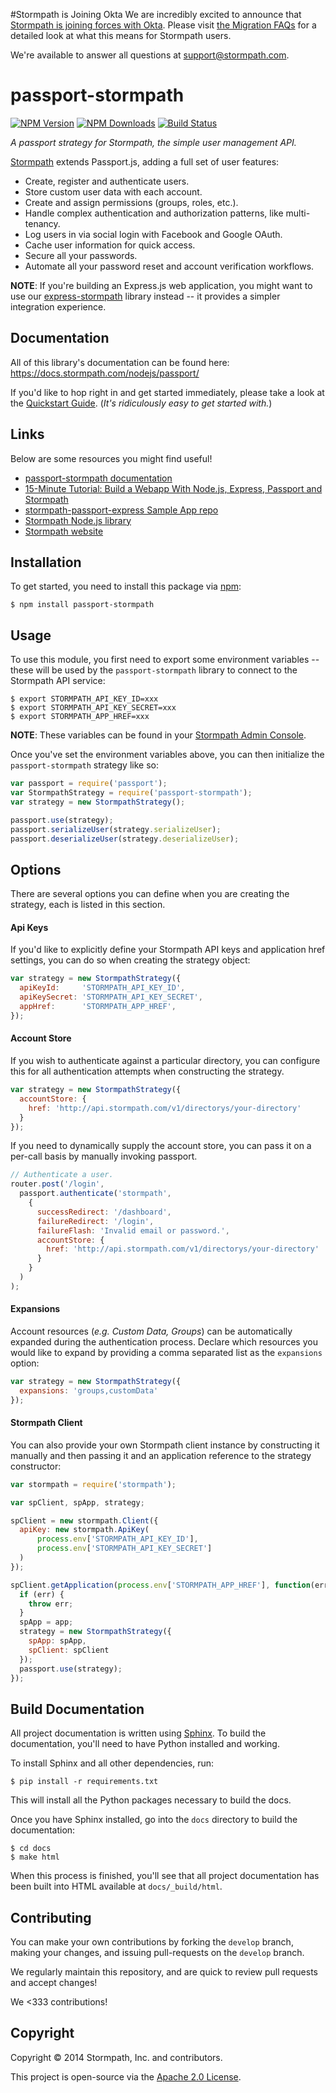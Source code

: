 #Stormpath is Joining Okta
We are incredibly excited to announce that [Stormpath is joining forces with Okta](https://stormpath.com/blog/stormpaths-new-path?utm_source=github&utm_medium=readme&utm-campaign=okta-announcement). Please visit [the Migration FAQs](https://stormpath.com/oktaplusstormpath?utm_source=github&utm_medium=readme&utm-campaign=okta-announcement) for a detailed look at what this means for Stormpath users.

We're available to answer all questions at [support@stormpath.com](mailto:support@stormpath.com).

# passport-stormpath

[![NPM Version](https://img.shields.io/npm/v/passport-stormpath.svg?style=flat)](https://npmjs.org/package/passport-stormpath)
[![NPM Downloads](http://img.shields.io/npm/dm/passport-stormpath.svg?style=flat)](https://npmjs.org/package/passport-stormpath)
[![Build Status](https://img.shields.io/travis/stormpath/passport-stormpath.svg?style=flat)](https://travis-ci.org/stormpath/passport-stormpath)

*A passport strategy for Stormpath, the simple user management API.*

[Stormpath](https://stormpath.com/) extends Passport.js, adding a full set of user features:

- Create, register and authenticate users.
- Store custom user data with each account.
- Create and assign permissions (groups, roles, etc.).
- Handle complex authentication and authorization patterns, like multi-tenancy.
- Log users in via social login with Facebook and Google OAuth.
- Cache user information for quick access.
- Secure all your passwords.
- Automate all your password reset and account verification workflows.

**NOTE**: If you're building an Express.js web application, you might want to
use our [express-stormpath](https://docs.stormpath.com/nodejs/express/index.html)
library instead -- it provides a simpler integration experience.


## Documentation

All of this library's documentation can be found here:
https://docs.stormpath.com/nodejs/passport/

If you'd like to hop right in and get started immediately, please take a look at
the [Quickstart Guide](https://docs.stormpath.com/nodejs/passport/quickstart.html).
(*It's ridiculously easy to get started with.*)


## Links

Below are some resources you might find useful!

- [passport-stormpath documentation](https://docs.stormpath.com/nodejs/passport/)
- [15-Minute Tutorial: Build a Webapp With Node.js, Express, Passport and Stormpath](https://stormpath.com/blog/build-app-nodejs-express-passport-stormpath/)
- [stormpath-passport-express Sample App repo](https://github.com/stormpath/stormpath-passport-express-sample)
- [Stormpath Node.js library](https://github.com/stormpath/stormpath-sdk-node)
- [Stormpath website](https://stormpath.com/)


## Installation

To get started, you need to install this package via
[npm](https://www.npmjs.org/package/passport-stormpath):

```console
$ npm install passport-stormpath
```


## Usage

To use this module, you first need to export some environment variables -- these
will be used by the `passport-stormpath` library to connect to the Stormpath API
service:

```console
$ export STORMPATH_API_KEY_ID=xxx
$ export STORMPATH_API_KEY_SECRET=xxx
$ export STORMPATH_APP_HREF=xxx
```

**NOTE**: These variables can be found in your
[Stormpath Admin Console](https://api.stormpath.com/ui/dashboard).

Once you've set the environment variables above, you can then initialize the
`passport-stormpath` strategy like so:

```javascript
var passport = require('passport');
var StormpathStrategy = require('passport-stormpath');
var strategy = new StormpathStrategy();

passport.use(strategy);
passport.serializeUser(strategy.serializeUser);
passport.deserializeUser(strategy.deserializeUser);
```


## Options

There are several options you can define when you are creating the strategy,
each is listed in this section.

#### Api Keys

If you'd like to explicitly define your Stormpath API keys and application href
settings, you can do so when creating the strategy object:

```javascript
var strategy = new StormpathStrategy({
  apiKeyId:     'STORMPATH_API_KEY_ID',
  apiKeySecret: 'STORMPATH_API_KEY_SECRET',
  appHref:      'STORMPATH_APP_HREF',
});
```

#### Account Store

If you wish to authenticate against a particular directory, you can configure
this for all authentication attempts when constructing the strategy.

```javascript
var strategy = new StormpathStrategy({
  accountStore: {
    href: 'http://api.stormpath.com/v1/directorys/your-directory'
  }
});
```

If you need to dynamically supply the account store, you can pass it
on a per-call basis by manually invoking passport.

```javascript
// Authenticate a user.
router.post('/login',
  passport.authenticate('stormpath',
    {
      successRedirect: '/dashboard',
      failureRedirect: '/login',
      failureFlash: 'Invalid email or password.',
      accountStore: {
        href: 'http://api.stormpath.com/v1/directorys/your-directory'
      }
    }
  )
);
```


#### Expansions

Account resources (*e.g. Custom Data, Groups*) can be automatically expanded
during the authentication process.  Declare which resources you would like to
expand by providing a comma separated list as the `expansions` option:

```javascript
var strategy = new StormpathStrategy({
  expansions: 'groups,customData'
});
```


#### Stormpath Client

You can also provide your own Stormpath client instance by constructing it
manually and then passing it and an application reference to the strategy
constructor:

```javascript
var stormpath = require('stormpath');

var spClient, spApp, strategy;

spClient = new stormpath.Client({
  apiKey: new stormpath.ApiKey(
      process.env['STORMPATH_API_KEY_ID'],
      process.env['STORMPATH_API_KEY_SECRET']
  )
});

spClient.getApplication(process.env['STORMPATH_APP_HREF'], function(err, app) {
  if (err) {
    throw err;
  }
  spApp = app;
  strategy = new StormpathStrategy({
    spApp: spApp,
    spClient: spClient
  });
  passport.use(strategy);
});
```


## Build Documentation

All project documentation is written using [Sphinx](http://sphinx-doc.org/).  To
build the documentation, you'll need to have Python installed and working.

To install Sphinx and all other dependencies, run:

```console
$ pip install -r requirements.txt
```

This will install all the Python packages necessary to build the docs.

Once you have Sphinx installed, go into the `docs` directory to build the
documentation:

```console
$ cd docs
$ make html
```

When this process is finished, you'll see that all project documentation has
been built into HTML available at `docs/_build/html`.


## Contributing

You can make your own contributions by forking the `develop` branch, making
your changes, and issuing pull-requests on the `develop` branch.

We regularly maintain this repository, and are quick to review pull requests
and accept changes!

We <333 contributions!


## Copyright

Copyright &copy; 2014 Stormpath, Inc. and contributors.

This project is open-source via the [Apache 2.0 License](http://www.apache.org/licenses/LICENSE-2.0).

